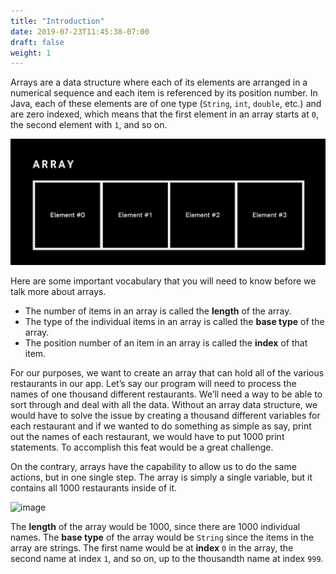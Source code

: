 ```yaml
---
title: "Introduction"
date: 2019-07-23T11:45:38-07:00
draft: false
weight: 1
---
```


Arrays are a data structure where each of its elements are arranged in a numerical sequence and each item is referenced by its position number. In Java, each of these elements are of one type (`String`, `int`, `double`, etc.) and are zero indexed, which means that the first element in an array starts at `0`, the second element with `1`, and so on.

![image](../img/array.png)

Here are some important vocabulary that you will need to know before we talk more about arrays.

- The number of items in an array is called the **length** of the array.
- The type of the individual items in an array is called the **base type** of the array.
- The position number of an item in an array is called the **index** of that item.

For our purposes, we want to create an array that can hold all of the various restaurants in our app. Let’s say our program will need to process the names of one thousand different restaurants. We’ll need a way to be able to sort through and deal with all the data. Without an array data structure, we would have to solve the issue by creating a thousand different variables for each restaurant and if we wanted to do something as simple as say, print out the names of each restaurant, we would have to put 1000 print statements. To accomplish this feat would be a great challenge. 

On the contrary, arrays have the capability to allow us to do the same actions, but in one single step. The array is simply a single variable, but it contains all 1000 restaurants inside of it. 

![image](../img/array2.png)

The **length** of the array would be 1000, since there are 1000 individual names. The **base type** of the array would be `String` since the items in the array are strings. The first name would be at **index** `0` in the array, the second name at index `1`, and so on, up to the thousandth name at index `999`.


